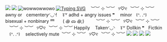 ![](https://64.media.tumblr.com/c95607d472f84a1bac785ffe96a493ac/71948d3f4339f10d-e1/s640x960/cdd93fbcb0edab8c9f166b8469ed5c5c73ab8216.pnj)
![](https://64.media.tumblr.com/b38598c2e38659446d65c6d1f82d154d/b37748ea80a8c157-4f/s640x960/69eef967607976e9a07be8585318d60949f5c3e0.pnj)
![wowwowwowo](https://64.media.tumblr.com/b766d4dae5e7e18e2207c5a5c7d38b4d/793ad1013fb2c73c-95/s400x600/a2699f4d270641d9de7225d59774ec5024c8dbf3.pnj)
[![Typing SVG](https://readme-typing-svg.demolab.com?font=Fira+Code&pause=1000&color=8D0D34&center=true&vCenter=true&random=false&width=435&lines=%22+Sioux+get+it+together+%22;%22+I'm+losing+my+mental+%22;%22+They+talking+about+you+%22;%22+They+planning+to+use+you+%22)](https://git.io/typing-svg)
    ㅤ︶︶ ⊹ ︶︶⠀୨♡୧⠀︶︶ ⊹ ︶︶
    awny orㅤcementery◜◡◝! ㅤ꒦꒷  adhd + angry issues ❞ ㅤminorㅤ꒰ᐢ. .ᐢ꒱ ㅤbisexual + nonbinary 罒ㅤㅤ( ꩜ ᯅ ꩜;)⁭ ⁭
   ㅤㅤ ︶︶ ⊹ ︶︶⠀୨♡୧⠀︶︶ ⊹ ︶︶
 ㅤ︶︶ ⊹ ︶︶⠀୨♡୧⠀︶︶ ⊹ ︶︶
    Happily ㅤTaken◜◡◝ ㅤ꒦꒷  Dollkin ❞ㅤFictkinㅤ꒰ᐢ. .ᐢ꒱ ㅤselectively mute ⁭  ︶︶ ⊹ ︶︶⠀୨♡୧⠀︶︶ ⊹ ︶︶
![](https://64.media.tumblr.com/47d2d2c08fceba97d01cab6bd42b5111/76d97e8ae108454d-60/s250x400/5d3723bb1b169625373558383899112cffe10079.pnj)
![](https://64.media.tumblr.com/b1d94a7dee91e37923ffd03e1ddc29af/76d97e8ae108454d-04/s250x400/625a16d5fa45b284891188802974a7d62af7e51a.pnj)
![](https://64.media.tumblr.com/9f1eb3ab0ef2b7241ad2b72a3586c328/b37748ea80a8c157-18/s640x960/ca6ed7c5918eeaa8e8c0640f63398e59d9824f01.pnj)
![](https://64.media.tumblr.com/78a04a18f6a00448b3c092159bd08d1b/71948d3f4339f10d-8f/s640x960/57e6ca14288b8b514e75b5f29d0ddd14e02ae4c7.pnj)
